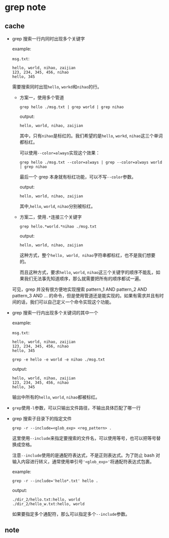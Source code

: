 # grep note

## cache

* grep 搜索一行内同时出现多个关键字

    example:

    `msg.txt`:

    ```
    hello, world, nihao, zaijian
    123, 234, 345, 456, nihao
    hello, 345
    ```

    需要搜索同时出现`hello`, `workd`和`nihao`的行。

    * 方案一，使用多个管道

        `grep hello ./msg.txt | grep world | grep nihao`

        output:

        ```
        hello, world, nihao, zaijian
        ```

        其中，只有`nihao`是标红的。我们希望的是`hello`, `workd`, `nihao`这三个单词都标红。

        可以使用`--color=always`实现这个效果：

        `grep hello ./msg.txt --color=always | grep --color=always world | grep nihao`

        最后一个 grep 本身就有标红功能，可以不写`--color`参数。

        output:

        ```
        hello, world, nihao, zaijian
        ```

        其中,`hello`, `world`, `nihao`分别被标红。

    * 方案二，使用`.*`连接三个关键字

        `grep hello.*world.*nihao ./msg.txt`

        output:

        ```
        hello, world, nihao, zaijian
        ```

        这种方式，整个`hello, world, nihao`字符串都标红，也不是我们想要的。

        而且这种方式，要求`hello`, `world`, `nihao`这三个关键字的顺序不能乱，如果我们无法事先知道顺序，那么就需要把所有的顺序都试一遍。

    可见，grep 并没有很方便地实现搜索 pattern_1 AND pattern_2 AND pattern_3 AND ... 的命令，但是使用管道还是能实现的。如果有需求并且有时间的话，我们可以自己定义一个命令实现这个功能。

* grep 搜索一行内出现多个关键词的其中一个

    example:

    `msg.txt`:

    ```
    hello, world, nihao, zaijian
    123, 234, 345, 456, nihao
    hello, 345
    ```

    `grep -e hello -e world -e nihao ./msg.txt`

    output:

    ```
    hello, world, nihao, zaijian
    123, 234, 345, 456, nihao
    hello, 345
    ```

    输出中所有的`hello`, `world`, `nihao`都被标红。

* `grep`使用`-l`参数，可以只输出文件路径，不输出具体匹配了哪一行

* grep 搜索子目录下的指定文件

    `grep -r --include=<glob_exp> <reg_pattern> .`

    这里使用`--include`来指定要搜索的文件名，可以使用等号，也可以把等号替换成空格。

    注意`--include`使用的是通配符表达式，不是正则表达式。为了防止 bash 对输入内容进行转义，通常使用单引号`'<glob_exp>'`将通配符表达式包裹。

    example:

    `grep -r --include='hello*.txt' hello .`

    output:

    ```
    ./dir_2/hello.txt:hello, world
    ./dir_2/hello_w.txt:hello, world
    ```

    如果要指定多个通配符，那么可以指定多个`--include`参数。

## note